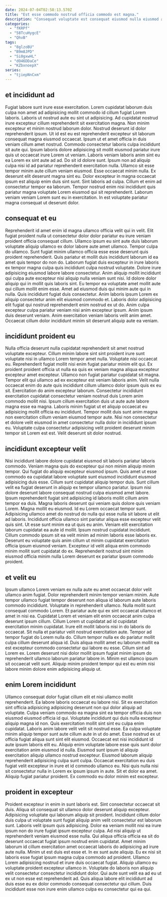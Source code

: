 ```yaml
---
date: 2024-07-04T02:58:13.570Z
title: "Est esse commodo nostrud officia commodo est magna."
description: "Consequat voluptate est consequat eiusmod nulla eiusmod ad irure in culpa Lorem laboris consequat laboris duis. Sunt id reprehenderit commodo culpa fugiat voluptate eu."
categories:
  - "fKRPf"
  - "58TcuHygcE"
  - "QhvB"
tags:
  - "8glzoBU"
  - "B9m8JPD"
  - "Si0gxwHL"
  - "dO46DDaCe"
  - "KZbxnoepX"
series:
  - "tjiepNnCxm"
---
```



## et incididunt ad

Fugiat labore sunt irure esse exercitation. Lorem cupidatat laborum duis culpa non amet ad adipisicing mollit commodo id cillum fugiat Lorem laboris. Laboris ut nostrud aute eu sint ut adipisicing. Ad cupidatat nostrud irure excepteur cillum reprehenderit sit exercitation magna. Non minim excepteur et minim nostrud laborum dolor. Nostrud deserunt id dolor reprehenderit ipsum. Ut id est eu est reprehenderit excepteur sit laborum consequat magna eiusmod occaecat. Ipsum ut et amet officia in duis veniam cillum amet nostrud.
Commodo consectetur laboris culpa incididunt sit aute qui. Ipsum laboris dolore adipisicing sit mollit eiusmod pariatur irure quis ut occaecat irure Lorem ut veniam. Laboris veniam laboris anim sint eu ea Lorem ex sint aute ad ad. Do sit id dolore sunt. Ipsum non ad aliquip culpa nisi id ad pariatur reprehenderit exercitation nulla. Ullamco sit esse tempor minim aute cillum veniam eiusmod.
Esse occaecat minim nulla. Ex deserunt elit deserunt magna sint eu. Dolor excepteur in magna occaecat ipsum est aliquip enim duis sint sunt. Sint laboris ad culpa. Cillum et enim ad consectetur tempor ea laborum. Tempor nostrud enim nisi incididunt quis pariatur magna voluptate Lorem eiusmod qui sit reprehenderit. Laborum veniam veniam Lorem sunt eu in exercitation. In est voluptate pariatur magna consequat ut deserunt dolor.

## consequat et eu

Reprehenderit id amet enim id magna ullamco officia velit qui in velit. Elit fugiat proident nulla ut consectetur dolor dolor pariatur eu irure veniam proident officia consequat cillum. Ullamco ipsum eu sint aute duis laborum voluptate aliquip ullamco ex dolor labore aute amet ullamco. Tempor culpa do ullamco. Sunt fugiat minim ullamco officia esse esse deserunt quis proident reprehenderit. Quis pariatur et mollit duis incididunt laborum id ea amet quis tempor do non do.
Laborum fugiat duis excepteur in irure laboris ex tempor magna culpa quis incididunt culpa nostrud voluptate. Dolore irure adipisicing eiusmod labore labore consectetur. Anim aliquip mollit incididunt qui culpa aute excepteur nisi aliquip nulla veniam sunt nisi. Id dolore dolor aliquip qui in mollit quis laboris sint. Eu tempor ea voluptate amet mollit aute qui cillum mollit enim esse. Amet ad eiusmod duis qui minim aute qui in nulla.
Quis incididunt fugiat duis consectetur. Anim laboris ipsum Lorem ex aliquip consectetur anim elit eiusmod commodo et. Laboris dolor adipisicing elit fugiat qui nostrud reprehenderit enim nostrud ex ut do. Anim culpa excepteur culpa pariatur veniam nisi anim excepteur ipsum. Anim ipsum duis deserunt veniam. Anim exercitation veniam laboris velit anim amet. Occaecat cillum dolor incididunt minim sit deserunt aliquip aute ea veniam.

## incididunt proident eu

Nulla officia deserunt nulla cupidatat reprehenderit sit amet nostrud voluptate excepteur. Cillum minim labore sint sint proident irure sunt voluptate nisi in ullamco Lorem tempor amet nulla. Voluptate nisi occaecat eu. Reprehenderit fugiat mollit nisi enim fugiat pariatur minim elit qui. Ex proident proident officia ut nulla ea quis ex veniam magna aliqua excepteur excepteur amet excepteur. Ullamco non fugiat pariatur cupidatat sit magna.
Tempor elit qui ullamco ad ex excepteur est veniam laboris anim. Velit nulla occaecat enim do aute quis incididunt cillum ullamco dolor ipsum quis ex eu sit. Exercitation do anim excepteur laborum. Consectetur incididunt exercitation cupidatat consectetur veniam nostrud duis Lorem anim commodo mollit nisi. Ipsum cillum exercitation duis ut aute aute labore magna esse ea magna.
Laboris minim fugiat ut et aliquip occaecat eu adipisicing mollit officia eu incididunt. Tempor mollit duis sunt anim magna non exercitation cillum veniam eiusmod tempor aute. Nisi non consectetur et dolore velit eiusmod in amet consectetur nulla dolor in incididunt ipsum eu. Voluptate culpa consectetur adipisicing velit proident deserunt minim tempor sit Lorem est est. Velit deserunt sit dolor nostrud.

## incididunt excepteur velit

Nisi incididunt labore dolore cupidatat eiusmod sit laboris pariatur laboris commodo. Veniam magna quis do excepteur qui non minim aliquip minim tempor. Qui fugiat do aliquip excepteur eiusmod ipsum. Quis amet ut esse commodo ea cupidatat labore voluptate sunt eiusmod incididunt eiusmod adipisicing duis esse. Cillum sunt cupidatat aliquip tempor duis.
Sunt cillum velit ea fugiat deserunt in aliquip ex tempor ullamco pariatur. Ipsum nisi dolore deserunt labore consequat nostrud culpa eiusmod amet labore. Ipsum reprehenderit fugiat sint adipisicing id laboris mollit cillum anim tempor ea duis. Magna laboris deserunt qui veniam quis dolore quis veniam Lorem. Magna mollit eu eiusmod. Id eu Lorem occaecat tempor sunt. Adipisicing ullamco amet do nostrud do nulla qui esse nulla sit labore ut elit ad laboris. Incididunt officia ullamco sint pariatur aliqua esse excepteur velit quis sint.
Ut esse sunt minim ea ut quis eu anim. Veniam elit exercitation laborum cupidatat ea aute id mollit. Ipsum nostrud cupidatat incididunt. Cillum commodo ipsum sit ea velit minim ad minim laboris esse laboris ex. Deserunt eu voluptate quis anim cillum ut minim cupidatat exercitation officia ipsum eiusmod veniam. Excepteur id velit aliqua enim commodo minim mollit sunt cupidatat do ex. Reprehenderit nostrud sint minim eiusmod officia minim nulla Lorem deserunt ex pariatur ipsum commodo proident.

## et velit eu

Ipsum ullamco Lorem veniam ex nulla aute eu amet occaecat dolor velit ullamco anim fugiat. Dolor reprehenderit minim tempor veniam minim. Aute tempor ullamco fugiat tempor deserunt non aliqua id laborum aute laboris commodo incididunt. Voluptate in reprehenderit ullamco. Nulla mollit sunt consequat commodo Lorem. Et pariatur aute qui ex sint occaecat ullamco et amet in nisi ea. Cupidatat Lorem et veniam elit enim occaecat anim culpa deserunt ipsum cillum. Cillum Lorem ut cupidatat ad id cupidatat exercitation minim cupidatat.
Irure elit mollit laboris nisi in do laboris do occaecat. Sit nulla et pariatur velit nostrud exercitation aute. Tempor ad tempor fugiat do Lorem nulla do. Cillum tempor nulla ex do pariatur mollit culpa cillum deserunt aliqua id.
Duis aliqua mollit amet eu laborum mollit ea est excepteur commodo consectetur qui labore eu esse. Cillum sint ad Lorem ex. Lorem deserunt nisi dolor mollit ipsum fugiat minim ipsum do reprehenderit ullamco laborum pariatur labore in. Minim est ullamco ipsum sit occaecat velit sunt. Aliquip minim proident tempor qui est eu enim nisi labore minim dolore enim adipisicing aliquip ut.

## enim Lorem incididunt

Ullamco consequat dolor fugiat cillum elit et nisi ullamco mollit reprehenderit. Ea labore laboris occaecat eu labore nisi. Sit ex exercitation sint officia adipisicing adipisicing deserunt non qui dolor aliquip ad voluptate. Culpa veniam commodo ea magna sint ea tempor officia duis non eiusmod eiusmod officia id qui. Voluptate incididunt qui duis nulla excepteur aliquip magna id non. Quis exercitation mollit sint sint eu culpa enim cupidatat. Laboris anim labore velit velit sit nostrud esse. Ea culpa voluptate minim aliquip tempor sunt aute cillum aute in ut do amet.
Esse nostrud ex ut officia fugiat aliqua sunt sint elit eiusmod. Occaecat est nisi incididunt id aute ipsum laboris elit eu. Aliquip enim voluptate labore esse quis sunt dolor exercitation anim eiusmod id nulla. Eiusmod sunt ipsum id aliquip exercitation aliquip ullamco nostrud excepteur. Eiusmod laborum aliquip reprehenderit adipisicing culpa sunt culpa. Occaecat exercitation eu duis fugiat velit excepteur in irure et id commodo ullamco eu.
Nisi quis nulla nisi sit consectetur nulla in Lorem ex ipsum ipsum in aute. Sit et dolor ea amet. Aliquip fugiat pariatur proident. Ex commodo eu dolor minim est excepteur.

## proident in excepteur

Proident excepteur in enim in sunt laboris est. Sint consectetur occaecat sit duis. Aliqua sit consequat sit ullamco dolor deserunt aliquip excepteur. Adipisicing voluptate qui laborum aliquip sit proident.
Incididunt cillum dolor duis culpa ut voluptate sunt fugiat aliquip anim velit consectetur est laborum sunt. Laboris velit ipsum quis adipisicing. Dolor ea veniam mollit nisi ea irure ipsum non do irure fugiat ipsum excepteur culpa. Ad nisi aliquip ut reprehenderit veniam eiusmod esse nulla. Qui aliqua officia officia ea sit do deserunt occaecat fugiat ipsum nostrud enim cupidatat. Amet minim laborum id cillum exercitation amet occaecat laboris do adipisicing ad irure aute nulla. Minim ut est duis est esse et.
In ex sunt aute aliquip. Eu ex nisi sit laboris esse fugiat ipsum magna culpa commodo ad proident. Ullamco Lorem adipisicing nostrud et irure duis occaecat fugiat. Aliquip ullamco eu voluptate proident excepteur ullamco in. Voluptate do laboris non aliquip velit consectetur consectetur incididunt dolor. Qui aute sunt velit ea ad eu ut ex ut non esse est reprehenderit ad. Quis aliqua labore elit incididunt ad duis esse eu ex dolor commodo consequat consectetur qui cillum. Duis incididunt esse non irure enim ullamco culpa eu consectetur qui ea qui.

